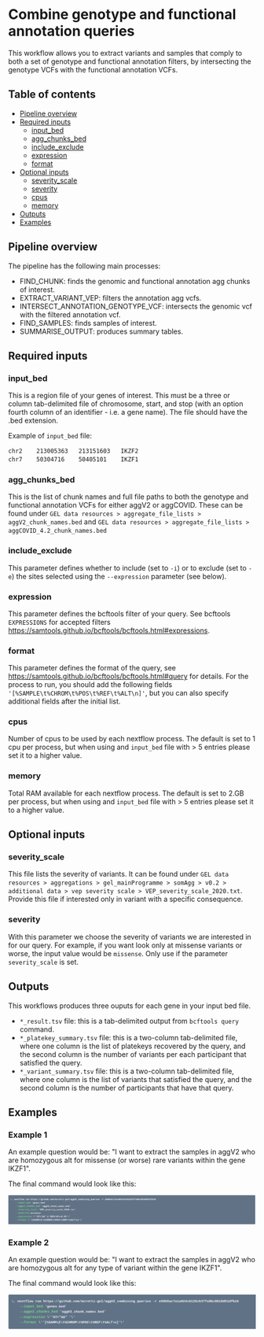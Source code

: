 # Combine genotype and functional annotation queries

This workflow allows you to extract variants and samples that comply to both a set of genotype and functional annotation filters, by 
intersecting the genotype VCFs with the functional annotation VCFs.

## Table of contents
- [Pipeline overview](#pipeline-overview)
- [Required inputs](#required-inputs)
  * [input_bed](#input_bed)
  * [agg_chunks_bed](#agg_chunks_bed)
  * [include_exclude](#include_exclude)
  * [expression](#expression)
  * [format](#format)
- [Optional inputs](#optional-inputs)
  * [severity_scale](#severity_scale)
  * [severity](#severity)
  * [cpus](#cpus)
  * [memory](#memory)
- [Outputs](#outputs)
- [Examples](#examples)

## Pipeline overview
The pipeline has the following main processes:
* FIND_CHUNK: finds the genomic and functional annotation agg chunks of interest.
* EXTRACT_VARIANT_VEP: filters the annotation agg vcfs.
* INTERSECT_ANNOTATION_GENOTYPE_VCF: intersects the genomic vcf with the filtered annotation vcf.
* FIND_SAMPLES: finds samples of interest.
* SUMMARISE_OUTPUT: produces summary tables.

## Required inputs

### input_bed

This is a region file of your genes of interest. This must be a three or column tab-delimited file of chromosome, start, and stop (with an option fourth column of an identifier - i.e. a gene name). The file should have the .bed extension. 

Example of `input_bed` file:

```bash
chr2	213005363	213151603	IKZF2
chr7	50304716	50405101	IKZF1
```

### agg_chunks_bed

This is the list of chunk names and full file paths to both the genotype and functional annotation VCFs for either aggV2 or aggCOVID. These can be found under
`GEL data resources > aggregate_file_lists > aggV2_chunk_names.bed`
and
`GEL data resources > aggregate_file_lists > aggCOVID_4.2_chunk_names.bed`

### include_exclude

This parameter defines whether to include (set to `-i`) or to exclude (set to `-e`) the sites selected using the `--expression` parameter (see below).

### expression

This parameter defines the bcftools filter of your query. See bcftools `EXPRESSIONS` for accepted filters https://samtools.github.io/bcftools/bcftools.html#expressions.

### format

This parameter defines the format of the query, see https://samtools.github.io/bcftools/bcftools.html#query for details. For the process to run, you should add the following fields `'[%SAMPLE\t%CHROM\t%POS\t%REF\t%ALT\n]'`, but you can also specify additional fields after the initial list.

### cpus

Number of cpus to be used by each nextflow process. The default is set to 1 cpu per process, but when using and `input_bed` file with > 5 entries please set it to a higher value.

### memory

Total RAM available for each nextflow process. The default is set to 2.GB per process, but when using and `input_bed` file with > 5 entries please set it to a higher value.


## Optional inputs

### severity_scale

This file lists the severity of variants. It can be found under
`GEL data resources > aggregations > gel_mainProgramme > somAgg > v0.2 > additional data > vep severity scale > VEP_severity_scale_2020.txt`. Provide this file if interested only in variant with a specific consequence.

### severity

With this parameter we choose the severity of variants we are interested in for our query. For example, if you want look only at missense variants or worse, the input value would be `missense`. Only use if the parameter `severity_scale` is set.



## Outputs

This workflows produces three ouputs for each gene in your input bed file. 
* `*_result.tsv` file: this is a tab-delimited output from `bcftools query` command.
* `*_platekey_summary.tsv` file: this is a two-column tab-delimited file, where one column is the list of platekeys recovered by the query, and the second column is the number of variants per each participant that satisfied the query.
* `*_variant_summary.tsv` file: this is a two-column tab-delimited file, where one column is the list of variants that satisfied the query, and the second column is the number of participants that have that query.


## Examples

### Example 1

An example question would be: "I want to extract the samples in aggV2 who are homozygous alt for missense (or worse) rare variants within the gene IKZF1". 

The final command would look like this:

![Example 1](images/example1.png)

### Example 2

An example question would be: "I want to extract the samples in aggV2 who are homozygous alt for any type of variant within the gene IKZF1". 

The final command would look like this:

![Example 2](images/example2.png)

